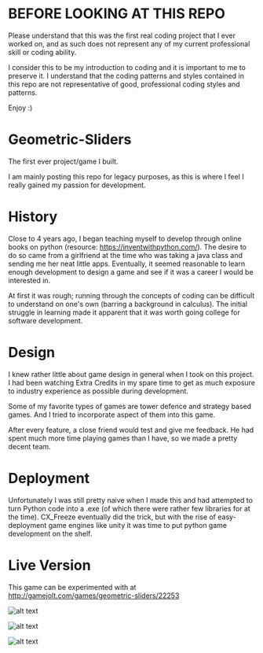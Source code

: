 # BEFORE LOOKING AT THIS REPO
Please understand that this was the first real coding project that I ever worked on, and as such does not represent any of my current professional skill or coding ability.

I consider this to be my introduction to coding and it is important to me to preserve it. I understand that the coding patterns and styles contained in this repo are not representative of good, professional coding styles and patterns.

Enjoy :)

# Geometric-Sliders
The first ever project/game I built.

I am mainly posting this repo for legacy purposes, as this is where I feel I really gained my passion for development.

# History
Close to 4 years ago, I began teaching myself to develop through online books on python (resource: https://inventwithpython.com/). The desire to do so came from a girlfriend at the time who was taking a java class and sending me her neat little apps. Eventually, it seemed reasonable to learn enough development to design a game and see if it was a career I would be interested in. 

At first it was rough; running through the concepts of coding can be difficult to understand on one's own (barring a background in calculus). The initial struggle in learning made it apparent that it was worth going college for software development. 

# Design
I knew rather little about game design in general when I took on this project. I had been watching Extra Credits in my spare time to get as much exposure to industry experience as possible during development.

Some of my favorite types of games are tower defence and strategy based games. And I tried to incorporate aspect of them into this game.

After every feature, a close friend would test and give me feedback. He had spent much more time playing games than I have, so we made a pretty decent team.

# Deployment
Unfortunately I was still pretty naive when I made this and had attempted to turn Python code into a .exe (of which there were rather few libraries for at the time). CX_Freeze eventually did the trick, but with the rise of easy-deployment game engines like unity it was time to put python game development on the shelf.

# Live Version
This game can be experimented with at http://gamejolt.com/games/geometric-sliders/22253

![alt text](https://i.gjcdn.net/data/games/0/3/22253/screenshots/22253_40437_orig.png)

![alt text](https://i.gjcdn.net/data/games/0/3/22253/screenshots/22253_40436_orig.png)

![alt text](https://i.gjcdn.net/data/games/0/3/22253/screenshots/22253_40435_orig.png)

